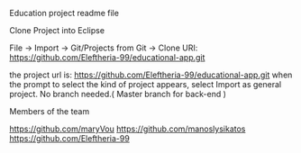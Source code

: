 Education project readme file 

Clone Project into Eclipse

File -> Import -> Git/Projects from Git -> Clone URI: https://github.com/Eleftheria-99/educational-app.git

the project url is: https://github.com/Eleftheria-99/educational-app.git
when the prompt to select the kind of project appears, select Import as general project.
No branch needed.( Master branch for back-end ) 


Members of the team 

https://github.com/maryVou
https://github.com/manoslysikatos
https://github.com/Eleftheria-99
